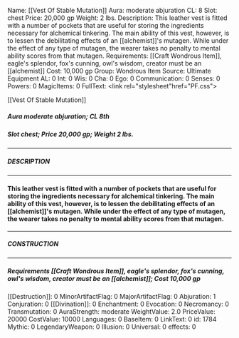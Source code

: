 Name: [[Vest Of Stable Mutation]]
Aura: moderate abjuration
CL: 8
Slot: chest
Price: 20,000 gp
Weight: 2 lbs.
Description: This leather vest is fitted with a number of pockets that are useful for storing the ingredients necessary for alchemical tinkering. The main ability of this vest, however, is to lessen the debilitating effects of an [[alchemist]]'s mutagen. While under the effect of any type of mutagen, the wearer takes no penalty to mental ability scores from that mutagen.
Requirements: [[Craft Wondrous Item]], eagle's splendor, fox's cunning, owl's wisdom, creator must be an [[alchemist]]
Cost: 10,000 gp
Group: Wondrous Item
Source: Ultimate Equipment
AL: 0
Int: 0
Wis: 0
Cha: 0
Ego: 0
Communication: 0
Senses: 0
Powers: 0
MagicItems: 0
FullText: <link rel="stylesheet"href="PF.css"><div class="heading"><p class="alignleft">[[Vest Of Stable Mutation]]</p><div style="clear: both;"></div></div><div><h5><b>Aura </b>moderate abjuration; <b>CL </b>8th</h5><h5><b>Slot </b>chest; <b>Price </b>20,000 gp; <b>Weight </b>2 lbs.</h5></div><hr/><div><h5><b>DESCRIPTION</b></h5></div><hr/><div><h4><p>This leather vest is fitted with a number of pockets that are useful for storing the ingredients necessary for alchemical tinkering. The main ability of this vest, however, is to lessen the debilitating effects of an [[alchemist]]'s mutagen. While under the effect of any type of mutagen, the wearer takes no penalty to mental ability scores from that mutagen.</p></h4></div><hr/><div><h5><b>CONSTRUCTION</b></h5></div><hr/><div><h5><b>Requirements </b>[[Craft Wondrous Item]], <i>eagle's splendor</i>, <i>fox's cunning</i>, <i>owl's wisdom</i>, creator must be an [[alchemist]]; <b>Cost </b>10,000 gp</h5></div>
[[Destruction]]: 0
MinorArtifactFlag: 0
MajorArtifactFlag: 0
Abjuration: 1
Conjuration: 0
[[Divination]]: 0
Enchantment: 0
Evocation: 0
Necromancy: 0
Transmutation: 0
AuraStrength: moderate
WeightValue: 2.0
PriceValue: 20000
CostValue: 10000
Languages: 0
BaseItem: 0
LinkText: 0
id: 1784
Mythic: 0
LegendaryWeapon: 0
Illusion: 0
Universal: 0
effects: 0
